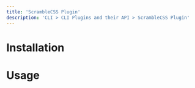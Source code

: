 ```yaml
---
title: 'ScrambleCSS Plugin'
description: 'CLI > CLI Plugins and their API > ScrambleCSS Plugin'
---
```


# Installation

# Usage
